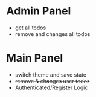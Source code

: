 # Admin Panel
* get all todos
* remove and changes all todos

# Main Panel
* ~~switch theme and save state~~ 
* ~~remove & changes user todos~~
* Authenticated/Register Logic
